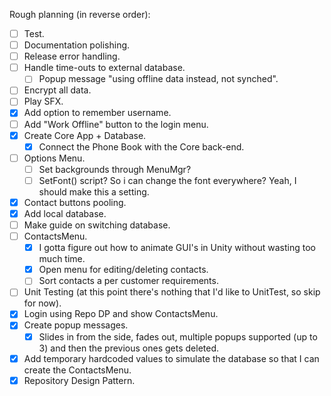 Rough planning (in reverse order):
- [ ] Test.
- [ ] Documentation polishing.
- [ ] Release error handling.
- [ ] Handle time-outs to external database.
  - [ ] Popup message "using offline data instead, not synched".
- [ ] Encrypt all data.
- [ ] Play SFX.
- [x] Add option to remember username.
- [ ] Add "Work Offline" button to the login menu.
- [x] Create Core App + Database.
  - [x] Connect the Phone Book with the Core back-end.
- [ ] Options Menu.
  - [ ] Set backgrounds through MenuMgr?
  - [ ] SetFont() script? So i can change the font everywhere? Yeah, I should make this a setting.
- [x] Contact buttons pooling.
- [x] Add local database.
- [ ] Make guide on switching database.
- [ ] ContactsMenu.
  - [x] I gotta figure out how to animate GUI's in Unity without wasting too much time.
  - [x] Open menu for editing/deleting contacts.
  - [ ] Sort contacts a per customer requirements.
- [ ] Unit Testing (at this point there's nothing that I'd like to UnitTest, so skip for now).
- [x] Login using Repo DP and show ContactsMenu.
- [x] Create popup messages.
  - [x] Slides in from the side, fades out, multiple popups supported (up to 3) and then the previous ones gets deleted.
- [x]  Add temporary hardcoded values to simulate the database so that I can create the ContactsMenu.
- [x]  Repository Design Pattern.